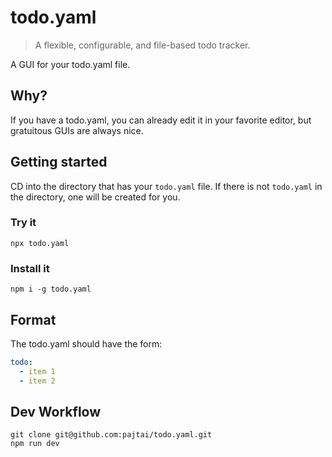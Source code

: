 # todo.yaml

> A flexible, configurable, and file-based todo tracker.

A GUI for your todo.yaml file.

## Why?

If you have a todo.yaml, you can already edit it in your favorite editor, but gratuitous GUIs are always nice. 

## Getting started

CD into the directory that has your `todo.yaml` file. If there is not `todo.yaml` in the directory, one will be created for you.

### Try it
```shell
npx todo.yaml
```

### Install it
```shell
npm i -g todo.yaml
```

## Format

The todo.yaml should have the form:

```yaml
todo:
  - item 1
  - item 2
```

## Dev Workflow

```shell
git clone git@github.com:pajtai/todo.yaml.git
npm run dev
```
